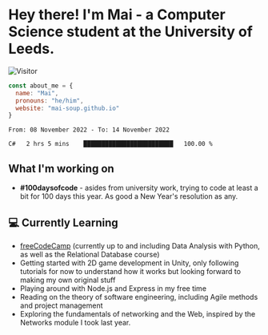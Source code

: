# Hey there! I'm Mai - a Computer Science student at the University of Leeds.

![Visitor](https://visitor-badge.laobi.icu/badge?page_id=mai-soup.mai-soup)

```javascript
const about_me = {
  name: "Mai",
  pronouns: "he/him",
  website: "mai-soup.github.io"
}
```

<!--START_SECTION:waka-->

```text
From: 08 November 2022 - To: 14 November 2022

C#   2 hrs 5 mins    █████████████████████████   100.00 %
```

<!--END_SECTION:waka-->
<!--<img src="https://github-readme-stats.vercel.app/api?username=mai-soup&show_icons=true&theme=gruvbox" />
<img src="https://github-readme-stats.vercel.app/api/top-langs/?username=mai-soup&langs_count=8&layout=compact&theme=gruvbox" />-->

## What I'm working on

* __#100daysofcode__ - asides from university work, trying to code at least a bit for 100 days this year. As good a New Year's resolution as any.

## 💻 Currently Learning

* [freeCodeCamp](https://www.freecodecamp.org/) (currently up to and including Data Analysis with Python, as well as the Relational Database course)
* Getting started with 2D game development in Unity, only following tutorials for now to understand how it works but looking forward to making my own original stuff
* Playing around with Node.js and Express in my free time
* Reading on the theory of software engineering, including Agile methods and project management
* Exploring the fundamentals of networking and the Web, inspired by the Networks module I took last year.
